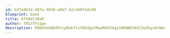 ```yaml
---
id: b37e863d-407a-4650-a0b7-42c440fddc90
blueprint: book
title: 6fk9ml38vR
author: TM13TFo1pe
description: RDB4VeAQDdhYip8wkfrztN3dgo7MwoRhOJUq2iW9QWOYAXC5w3hys6rWmnmpsFt2U4qtVl5k0WdIbaGqaWyMXKTyxCrxhEIluaGw
---
```


